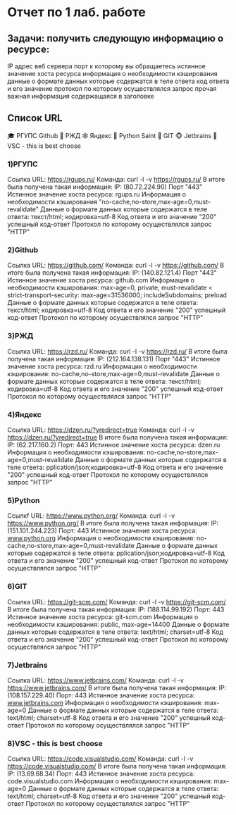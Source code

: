 # Отчет по 1 лаб. работе

## Задачи: получить следующую информацию о ресурсе:
IP адрес веб сервера
порт к которому вы обращаетесь
истинное значение хоста ресурса
информация о необходимости кэширования
данные о формате данных которые содержатся в теле ответа
код ответа и его значение
протокол по которому осуществлялся запрос
прочая важная информация содержащаяся в заголовке

## Список URL
‍🎓 РГУПС
Github
🚝 РЖД
🕸 Яндекс
🐍 Python
Saint 🌠 GIT
🐵 Jetbrains
💪 VSC - this is best choose

### 1)РГУПС 
Ссылка URL: https://rgups.ru/
Команда: curl -l -v https://rgups.ru/
В итоге была получена такая информация: 
IP: (80.72.224.90)
Порт "443"
Истинное значение хоста ресурса: rgups.ru
Информация о необходимости кэширования "no-cache,no-store,max-age=0,must-revalidate"
Данные о формате данных которые содержатся в теле ответа: текст/html; кодировка=utf-8
Код ответа и его значение "200" успешный код-ответ
Протокол по которому осуществлялся запрос "HTTP"

### 2)Github
Ссылка URL: https://github.com/
Команда: curl -l -v https://github.com/
В итоге была получена такая информация:
IP: (140.82.121.4)
Порт "443"
Истинное значение хоста ресурса: github.com
Информация о необходимости кэширования: max-age=0, private, must-revalidate < strict-transport-security: max-age=31536000; includeSubdomains; preload 
Данные о формате данных которые содержатся в теле ответа: текст/html; кодировка=utf-8
Код ответа и его значение "200" успешный код-ответ
Протокол по которому осуществлялся запрос "HTTP"

### 3)РЖД
Ссылка URL: https://rzd.ru/
Команда: curl -l -v https://rzd.ru/
В итоге была получена такая информация:
IP: (212.164.138.131)
Порт "443"
Истинное значение хоста ресурса: rzd.ru
Информация о необходимости кэширования: no-cache,no-store,max-age=0,must-revalidate
Данные о формате данных которые содержатся в теле ответа: текст/html; кодировка=utf-8
Код ответа и его значение "200" успешный код-ответ
Протокол по которому осуществлялся запрос "HTTP"

### 4)Яндекс
Ссылка URL: https://dzen.ru/?yredirect=true 
Команда: curl -l -v https://dzen.ru/?yredirect=true 
В итоге была получена такая информация: 
IP: (62.217.160.2)
Порт: 443
Истинное значение хоста ресурса: dzen.ru
Информация о необходимости кэширования: no-cache,no-store,max-age=0,must-revalidate
Данные о формате данных которые содержатся в теле ответа: pplication/json;кодировка=utf-8
Код ответа и его значение "200" успешный код-ответ
Протокол по которому осуществлялся запрос "HTTP"

### 5)Python
Cсылкf URL: https://www.python.org/
Команда: curl -l -v https://www.python.org/
В итоге была получена такая информация: 
IP: (151.101.244.223)
Порт: 443
Истинное значение хоста ресурса: www.python.org
Информация о необходимости кэширования: no-cache,no-store,max-age=0,must-revalidate
Данные о формате данных которые содержатся в теле ответа: pplication/json;кодировка=utf-8
Код ответа и его значение "200" успешный код-ответ
Протокол по которому осуществлялся запрос "HTTP"

### 6)GIT
Ссылка URL: https://git-scm.com/
Команда: curl -l -v https://git-scm.com/
В итоге была получена такая информация: 
IP: (188.114.99.192)
Порт: 443
Истинное значение хоста ресурса: git-scm.com
Информация о необходимости кэширования: public, max-age=14400
Данные о формате данных которые содержатся в теле ответа: text/html; charset=utf-8
Код ответа и его значение "200" успешный код-ответ
Протокол по которому осуществлялся запрос "HTTP"

### 7)Jetbrains
Ссылка URL: https://www.jetbrains.com/
Команда: curl -l -v https://www.jetbrains.com/
В итоге была получена такая информация: 
IP: (108.157.229.40)
Порт: 443
Истинное значение хоста ресурса: www.jetbrains.com
Информация о необходимости кэширования: max-age=0
Данные о формате данных которые содержатся в теле ответа: text/html; charset=utf-8
Код ответа и его значение "200" успешный код-ответ
Протокол по которому осуществлялся запрос "HTTP"

### 8)VSC - this is best choose
Ссылка URL: https://code.visualstudio.com/
Команда: curl -l -v https://code.visualstudio.com/
В итоге была получена такая информация: 
IP: (13.69.68.34)
Порт: 443
Истинное значение хоста ресурса: code.visualstudio.com
Информация о необходимости кэширования: max-age=0
Данные о формате данных которые содержатся в теле ответа: text/html; charset=utf-8
Код ответа и его значение "200" успешный код-ответ
Протокол по которому осуществлялся запрос "HTTP"
